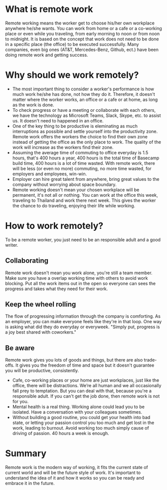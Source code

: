 # What is remote work
Remote working means the worker get to choose his/her own workplace anywhere he/she wants. You can work from home or a cafe or a co-working place or even while you traveling, from early morning to noon or from noon to midnight. It is based on the concept that work does not need to be done in a specific place (the office) to be executed successfully. Many companies, even big ones (AT&T, Mercedes-Benz, Github, ect.) have been doing remote work and getting success.
<!-- - Remote working can only happen with the rise of technology, now people can share documents, do presentation or have a meeting with other people across the world through a computer. -->
# Why should we work remotely?
- The most important thing to consider a worker's performance is how much work he/she has done, not how they do it. Therefore, it doesn't matter where the worker works, an office or a cafe or at home, as long as the work is done.
- To check progress or have a meeting or collaborate with each others, we have the technology as Microsoft Teams, Slack, Skype, etc. to assist us. It doesn't need to happened in an office.
- One of the key thing to be productive is eleminating as much interruptions as possible and settle yourself into the productivity zone. Remote work offers the workers the choice to find their own zone instead of getting the office as the only place to work. The quality of the work will increase as the workers find their zone.
- Assuming the average time of commuting to office everyday is 1.5 hours, that's 400 hours a year, 400 hours is the total time of Basecamp build time, 400 hours is a lot of time wasted. With remote work, there will be less (or even no more) commuting, no more time wasted, for employers and employees, win-win.
- Employer can hire great talent from anywhere, bring great values to the company without worrying about space boundary.
- Remote working doesn't mean your chosen workplace will be permanent, it's not all or nothing. You can work at the office this week, traveling to Thailand and work there next week. This gives the worker the chance to do traveling, enjoying their life while working.
# How to work remotely?
To be a remote worker, you just need to be an responsible adult and a good writer.
## Collaborating
Remote work doesn't mean you work alone, you're still a team member. Make sure you have a overlap working time with others to avoid work blocking. Put all the work items out in the open so everyone can sees the progress and takes what they need for their work.
## Keep the wheel rolling
The flow of progressing information through the company is comforting. As an employer, you can make everyone feels like they're in that loop. One way is asking what did they do everyday or everyweek. "Simply put, progress is a joy best shared with coworkers."
## Be aware
Remote work gives you lots of goods and things, but there are also trade-offs. It gives you the freedom of time and space but it doesn't guarantee you will be productive, consistently.
- Cafe, co-working places or your home are just workplaces, just like the office, there will be distractions. We’re all human and we all occasionally fall prey to temptation. But you can deal with that, because you're a responsible adult. If you can't get the job done, then remote work is not for you.
- Mental health is a real thing. Working alone could lead you to be isolated. Have a conversation with your colleagues sometimes.
- Without building a good routine, you could get your health into bad state, or letting your passion control you too much and get lost in the work, leading to burnout. Avoid working too much simply cause of driving of passion. 40 hours a week is enough.
# Summary
Remote work is the modern way of working, it fits the current state of current world and will be the future style of work. It's important to understand the idea of it and how it works so you can be ready and embrace it in the future.

<!-- - 
- To be a remote worker, you have to be a *responsible adult*. There's no one who will supervise you while you're working remotely
- What measures your contribution is your work - how much work you have done. -->

<!-- # Issues of remote working
it doesn't mean if you like Da Nang, you have to move there permanently. You can travel to Da Nang, work there for 3 months while enjoying the atmosphere and exploring the city, and then come back working on your office or your home.


- The luxury of time and space is one of the key benefit of remote working. -->
